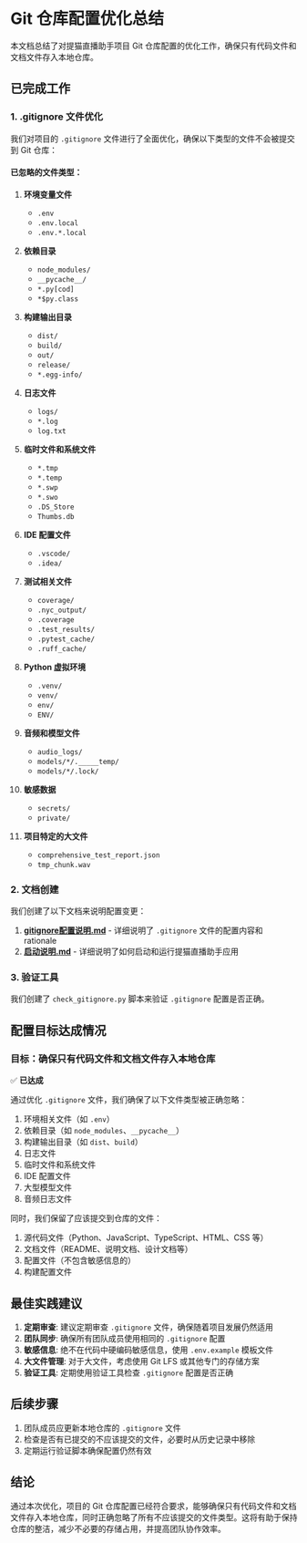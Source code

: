 # Git 仓库配置优化总结

本文档总结了对提猫直播助手项目 Git 仓库配置的优化工作，确保只有代码文件和文档文件存入本地仓库。

## 已完成工作

### 1. .gitignore 文件优化

我们对项目的 `.gitignore` 文件进行了全面优化，确保以下类型的文件不会被提交到 Git 仓库：

#### 已忽略的文件类型：

1. **环境变量文件**
   - `.env`
   - `.env.local`
   - `.env.*.local`

2. **依赖目录**
   - `node_modules/`
   - `__pycache__/`
   - `*.py[cod]`
   - `*$py.class`

3. **构建输出目录**
   - `dist/`
   - `build/`
   - `out/`
   - `release/`
   - `*.egg-info/`

4. **日志文件**
   - `logs/`
   - `*.log`
   - `log.txt`

5. **临时文件和系统文件**
   - `*.tmp`
   - `*.temp`
   - `*.swp`
   - `*.swo`
   - `.DS_Store`
   - `Thumbs.db`

6. **IDE 配置文件**
   - `.vscode/`
   - `.idea/`

7. **测试相关文件**
   - `coverage/`
   - `.nyc_output/`
   - `.coverage`
   - `.test_results/`
   - `.pytest_cache/`
   - `.ruff_cache/`

8. **Python 虚拟环境**
   - `.venv/`
   - `venv/`
   - `env/`
   - `ENV/`

9. **音频和模型文件**
   - `audio_logs/`
   - `models/*/._____temp/`
   - `models/*/.lock/`

10. **敏感数据**
    - `secrets/`
    - `private/`

11. **项目特定的大文件**
    - `comprehensive_test_report.json`
    - `tmp_chunk.wav`

### 2. 文档创建

我们创建了以下文档来说明配置变更：

1. **[gitignore配置说明.md](file:///d:/gsxm/timao-douyin-live-manager/docs/gitignore配置说明.md)** - 详细说明了 `.gitignore` 文件的配置内容和 rationale
2. **[启动说明.md](file:///d:/gsxm/timao-douyin-live-manager/docs/启动说明.md)** - 详细说明了如何启动和运行提猫直播助手应用

### 3. 验证工具

我们创建了 `check_gitignore.py` 脚本来验证 `.gitignore` 配置是否正确。

## 配置目标达成情况

### 目标：确保只有代码文件和文档文件存入本地仓库

✅ **已达成**

通过优化 `.gitignore` 文件，我们确保了以下文件类型被正确忽略：

1. 环境相关文件（如 `.env`）
2. 依赖目录（如 `node_modules`、`__pycache__`）
3. 构建输出目录（如 `dist`、`build`）
4. 日志文件
5. 临时文件和系统文件
6. IDE 配置文件
7. 大型模型文件
8. 音频日志文件

同时，我们保留了应该提交到仓库的文件：

1. 源代码文件（Python、JavaScript、TypeScript、HTML、CSS 等）
2. 文档文件（README、说明文档、设计文档等）
3. 配置文件（不包含敏感信息的）
4. 构建配置文件

## 最佳实践建议

1. **定期审查**: 建议定期审查 `.gitignore` 文件，确保随着项目发展仍然适用
2. **团队同步**: 确保所有团队成员使用相同的 `.gitignore` 配置
3. **敏感信息**: 绝不在代码中硬编码敏感信息，使用 `.env.example` 模板文件
4. **大文件管理**: 对于大文件，考虑使用 Git LFS 或其他专门的存储方案
5. **验证工具**: 定期使用验证工具检查 `.gitignore` 配置是否正确

## 后续步骤

1. 团队成员应更新本地仓库的 `.gitignore` 文件
2. 检查是否有已提交的不应该提交的文件，必要时从历史记录中移除
3. 定期运行验证脚本确保配置仍然有效

## 结论

通过本次优化，项目的 Git 仓库配置已经符合要求，能够确保只有代码文件和文档文件存入本地仓库，同时正确忽略了所有不应该提交的文件类型。这将有助于保持仓库的整洁，减少不必要的存储占用，并提高团队协作效率。